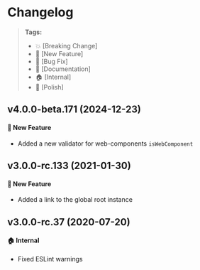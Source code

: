 Changelog
=========

> **Tags:**
> - :boom:       [Breaking Change]
> - :rocket:     [New Feature]
> - :bug:        [Bug Fix]
> - :memo:       [Documentation]
> - :house:      [Internal]
> - :nail_care:  [Polish]

## v4.0.0-beta.171 (2024-12-23)

#### :rocket: New Feature

* Added a new validator for web-components `isWebComponent`

## v3.0.0-rc.133 (2021-01-30)

#### :rocket: New Feature

* Added a link to the global root instance

## v3.0.0-rc.37 (2020-07-20)

#### :house: Internal

* Fixed ESLint warnings
